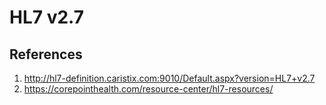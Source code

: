 # HL7 v2.7

## References
1. <http://hl7-definition.caristix.com:9010/Default.aspx?version=HL7+v2.7>
1. <https://corepointhealth.com/resource-center/hl7-resources/>